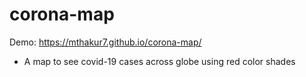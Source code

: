 # corona-map
 Demo: https://mthakur7.github.io/corona-map/
* A map to see covid-19 cases across globe using red color shades
